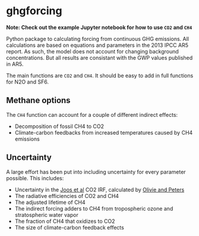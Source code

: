 # ghgforcing
**Note: Check out the example Jupyter notebook for how to use `CO2` and `CH4`**

Python package to calculating forcing from continuous GHG emissions. All calculations are
based on equations and parameters in the 2013 IPCC AR5 report. As such, the model does not
account for changing background concentrations. But all results are consistant with the 
GWP values published in AR5.

The main functions are `CO2` and `CH4`. It should be easy to add in full functions for
N2O and SF6.

## Methane options
The `CH4` function can account for a couple of different indirect effects:
- Decomposition of fossil CH4 to CO2
- Climate-carbon feedbacks from increased temperatures caused by CH4 emissions

## Uncertainty
A large effort has been put into including uncertainty for every parameter possible. This
includes:
- Uncertainty in the [Joos et al](http://www.atmos-chem-phys.net/13/2793/2013/) CO2 IRF,
calculated by [Olivie and Peters](http://www.earth-syst-dynam.net/4/267/2013/)
- The radiative efficiencies of CO2 and CH4
- The adjusted lifetime of CH4
- The indirect forcing adders to CH4 from tropospheric ozone and stratospheric water vapor
- The fraction of CH4 that oxidizes to CO2
- The size of climate-carbon feedback effects
